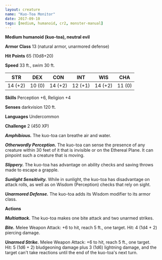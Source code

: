 ```yaml
---
layout: creature
name: "Kuo-Toa Monitor"
date: 2017-09-10
tags: [medium, humanoid, cr2, monster-manual]
---
```


**Medium humanoid (kuo-toa), neutral evil**

**Armor Class** 13 (natural armor, unarmored defense)

**Hit Points** 65 (10d8+20)

**Speed** 33 ft., swim 30 ft.

|   STR   |   DEX   |   CON   |   INT   |   WIS   |   CHA   |
|:-----:|:-----:|:-----:|:-----:|:-----:|:-----:|
| 14 (+2) | 10 (0) | 14 (+2) | 12 (+1) | 14 (+2) | 11 (0) |

**Skills** Perception +6, Religion +4

**Senses** darkvision 120 ft.

**Languages** Undercommon

**Challenge** 2 (450 XP)

***Amphibious.*** The kuo-toa can breathe air and water.

***Otherwordly Perception.*** The kuo-toa can sense the presence of any creature within 30 feet of it that is invisible or on the Ethereal Plane. It can pinpoint such a creature that is moving.

***Slippery.*** The kuo-toa has advantage on ability checks and saving throws made to escape a grapple.

***Sunlight Sensitivity.*** While in sunlight, the kuo-toa has disadvantage on attack rolls, as well as on Wisdom (Perception) checks that rely on sight.

***Unarmored Defense.*** The kuo-toa adds its Wisdom modifier to its armor class.

**Actions**

***Multiattack.*** The kuo-toa makes one bite attack and two unarmed strikes.

***Bite.*** Melee Weapon Attack: +6 to hit, reach 5 ft., one target. Hit: 4 (1d4 + 2) piercing damage.

***Unarmed Strike.*** Melee Weapon Attack: +6 to hit, reach 5 ft., one target. Hit: 5 (1d6 + 2) bludgeoning damage plus 3 (1d6) lightning damage, and the target can't take reactions until the end of the kuo-toa's next turn.

